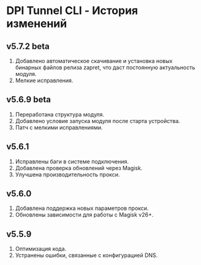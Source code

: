# DPI Tunnel CLI - История изменений

## v5.7.2 beta
1. Добавлено автоматическое скачивание и установка новых бинарных файлов релиза zapret, что даст постоянную актуальность модуля.
2. Мелкие исправления.

## v5.6.9 beta
1. Переработана структура модуля.
2. Добавлено условие запуска модуля после старта устройства.
3. Патч с мелкими исправлениями.

## v5.6.1
1. Исправлены баги в системе подключения.
2. Добавлена проверка обновлений через Magisk.
3. Улучшена производительность прокси.

## v5.6.0
1. Добавлена поддержка новых параметров прокси.
2. Обновлены зависимости для работы с Magisk v26+.

## v5.5.9
1. Оптимизация кода.
2. Устранены ошибки, связанные с конфигурацией DNS.
